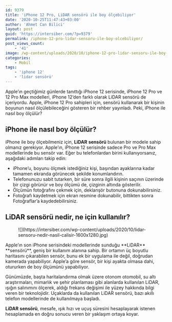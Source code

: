 ```yaml
---
id: 9379
title: 'iPhone 12 Pro, LiDAR sensörü ile boy ölçebiliyor'
date: '2020-10-25T11:47:43+03:00'
author: 'Ahmet Can Bilici'
layout: post
guid: 'https://intersiber.com/?p=9379'
permalink: /iphone-12-pro-lidar-sensoru-ile-boy-olcebiliyor/
post_views_count:
    - '41'
image: /wp-content/uploads/2020/10/iphone-12-pro-lidar-sensoru-ile-boy-olcebiliyor.png
categories:
    - Mobil
tags:
    - 'iphone 12'
    - 'lidar sensörü'
---
```


Apple’ın geçtiğimiz günlerde tanıttığı iPhone 12 serisinde, iPhone 12 Pro ve 12 Pro Max modelleri, iPhone 12’den farklı olarak LiDAR sensörü de içeriyordu. Apple, iPhone 12 Pro sahipleri için, sensörü kullanarak bir kişinin boyunun nasıl ölçülebileceğini gösteren bir rehber yayınladı. Peki, iPhone ile nasıl boy ölçülür?

## iPhone ile nasıl boy ölçülür?

iPhone ile boy ölçebilmeniz için, **LiDAR** **sensörü** bulunan bir modele sahip olmanız gerekiyor. Apple’ın, iPhone 12 serisinde sadece Pro ve Pro Max modellerinde bu sensör var. Eğer bu telefonlardan birini kullanıyorsanız, aşağıdaki adımları takip edin:

- iPhone’u, boyunu ölçmek istediğiniz kişi, başından ayaklarına kadar tamamen ekranda görünecek şekilde konumlandırın.
- Telefonunuzu sabit tutarken, bir süre sonra ilgili kişinin saçının üzerinde bir çizgi görünür ve boy ölçümü de, çizginin altında gösterilir.
- Ölçümün fotoğrafını çekmek için, deklanşör butonuna dokunabilirsiniz.
- Fotoğrafı kaydetmek için ekran resmine dokunabilir, bittikten sonra Fotoğraflar’a kaydedebilirsiniz.

## LiDAR sensörü nedir, ne için kullanılır?

<figure class="wp-block-image size-large">![](https://intersiber.com/wp-content/uploads/2020/10/lidar-sensoru-nedir-nasil-calisir-1600x1280.jpg)</figure>Apple’ın son iPhone serisindeki modellerinde sunduğu **LiDAR** **sensörü**, geniş bir kullanım alanına sahip. Bir ortamın üç boyutlu haritasını çıkarabilen sensör, bunu ek bir uygulama ile değil, doğrudan kamerada yapabiliyor. Apple’a göre sensör, bir kişi ayakta olmasa dahi, otururken de boy ölçümünü yapabiliyor.

Günümüzde, başta haritalandırma olmak üzere otonom otomobil, su altı araştırmaları, mimarlık ve şehir planlaması gibi alanlarda kullanılan LiDAR, ışığın salınımını ölçerek, aldığı frekans değişimi ile yüzey hakkında bilgi veren bir teknolojidir. Uçaklarda da kullanılan LiDAR sensörü, bazı akıllı telefon modellerinde de kullanılmaya başladı.

**LiDAR** **sensörü**, mesafe, ışık hızı ve uçuş süresini hesaplayarak istenen hesaplamada en doğru sonucu veren bir yaklaşım ortaya koyar.